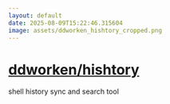 ```yaml
---
layout: default
date: 2025-08-09T15:22:46.315604
image: assets/ddworken_hishtory_cropped.png
---
```


# [ddworken/hishtory](https://github.com/ddworken/hishtory)

shell history sync and search tool
